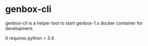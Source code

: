 # genbox-cli

genbox-cli is a helper tool to start genbox-1.x docker container for development.

It requires python > 3.4.

